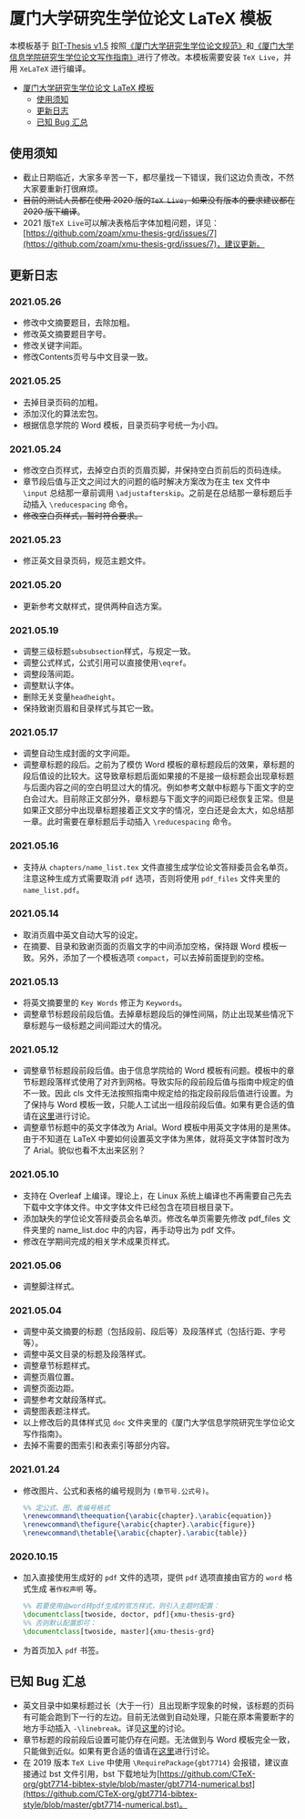 # 厦门大学研究生学位论文 LaTeX 模板

本模板基于 [BIT-Thesis v1.5](https://github.com/BIT-thesis/LaTeX-template) 按照[《厦门大学研究生学位论文规范》](https://gs.xmu.edu.cn/info/1179/1190.htm)和[《厦门大学信息学院研究生学位论文写作指南》](https://informatics.xmu.edu.cn/info/1047/4651.htm)进行了修改。本模板需要安装 `TeX Live`，并用 `XeLaTeX` 进行编译。

<!-- @import "[TOC]" {cmd="toc" depthFrom=1 depthTo=2 orderedList=false} -->

<!-- code_chunk_output -->

- [厦门大学研究生学位论文 LaTeX 模板](#厦门大学研究生学位论文-latex-模板)
  - [使用须知](#使用须知)
  - [更新日志](#更新日志)
  - [已知 Bug 汇总](#已知-bug-汇总)

<!-- /code_chunk_output -->

## 使用须知

- 截止日期临近，大家多辛苦一下，都尽量找一下错误，我们这边负责改，不然大家要重新打很麻烦。
- ~~目前的测试人员都在使用 2020 版的`TeX Live`，如果没有版本的要求建议都在 2020 版下编译~~。
- 2021 版`TeX Live`可以解决表格后字体加粗问题，详见：[https://github.com/zoam/xmu-thesis-grd/issues/7](https://github.com/zoam/xmu-thesis-grd/issues/7)，建议更新。

## 更新日志

### 2021.05.26

- 修改中文摘要题目，去除加粗。
- 修改英文摘要题目字号。
- 修改关键字间距。
- 修改Contents页号与中文目录一致。

### 2021.05.25

- 去掉目录页码的加粗。
- 添加汉化的算法宏包。
- 根据信息学院的 Word 模板，目录页码字号统一为小四。

### 2021.05.24

- 修改空白页样式，去掉空白页的页眉页脚，并保持空白页前后的页码连续。
- 章节段后值与正文之间过大的问题的临时解决方案改为在主 tex 文件中 `\input` 总结那一章前调用 `\adjustafterskip`。之前是在总结那一章标题后手动插入 `\reducespacing` 命令。
- ~~修改空白页样式，暂时符合要求。~~

### 2021.05.23

- 修正英文目录页码，规范主题文件。

### 2021.05.20

- 更新参考文献样式，提供两种自选方案。

### 2021.05.19

- 调整三级标题`subsubsection`样式，与规定一致。
- 调整公式样式，公式引用可以直接使用`\eqref`。
- 调整段落间距。
- 调整默认字体。
- 删除无关变量`headheight`。
- 保持致谢页眉和目录样式与其它一致。

### 2021.05.17

- 调整自动生成封面的文字间距。
- 调整章标题的段后。之前为了模仿 Word 模板的章标题段后的效果，章标题的段后值设的比较大。这导致章标题后面如果接的不是接一级标题会出现章标题与后面内容之间的空白明显过大的情况。例如参考文献中标题与下面文字的空白会过大。目前除正文部分外，章标题与下面文字的间距已经恢复正常。但是如果正文部分中出现章标题接着正文文字的情况，空白还是会太大，如总结那一章。此时需要在章标题后手动插入 `\reducespacing` 命令。

### 2021.05.16

- 支持从 `chapters/name_list.tex` 文件直接生成学位论文答辩委员会名单页。注意这种生成方式需要取消 `pdf` 选项，否则将使用 `pdf_files` 文件夹里的 `name_list.pdf`。

### 2021.05.14

- 取消页眉中英文自动大写的设定。
- 在摘要、目录和致谢页面的页眉文字的中间添加空格，保持跟 Word 模板一致。另外，添加了一个模板选项 `compact`，可以去掉前面提到的空格。

### 2021.05.13

- 将英文摘要里的 `Key Words` 修正为 `Keywords`。
- 调整章节标题段前段后值。去掉章标题段后的弹性间隔，防止出现某些情况下章标题与一级标题之间间距过大的情况。

### 2021.05.12

- 调整章节标题段前段后值。由于信息学院给的 Word 模板有问题。模板中的章节标题段落样式使用了对齐到网格。导致实际的段前段后值与指南中规定的值不一致。因此 cls 文件无法按照指南中规定给的指定段前段后值进行设置。为了保持与 Word 模板一致，只能人工试出一组段前段后值。如果有更合适的值请在[这里](https://github.com/zoam/xmu-thesis-grd/issues/8)进行讨论。
- 调整章节标题中的英文字体改为 Arial。Word 模板中用英文字体用的是黑体。由于不知道在 LaTeX 中要如何设置英文字体为黑体，就将英文字体暂时改为了 Arial。貌似也看不太出来区别？

### 2021.05.10

- 支持在 Overleaf 上编译。理论上，在 Linux 系统上编译也不再需要自己先去下载中文字体文件。中文字体文件已经包含在项目根目录下。
- 添加缺失的学位论文答辩委员会名单页。修改名单页需要先修改 pdf_files 文件夹里的 name_list.doc 中的内容，再手动导出为 pdf 文件。
- 修改在学期间完成的相关学术成果页样式。

### 2021.05.06

- 调整脚注样式。

### 2021.05.04

- 调整中英文摘要的标题（包括段前、段后等）及段落样式（包括行距、字号等）。
- 调整中英文目录的标题及段落样式。
- 调整章节标题样式。
- 调整页眉位置。
- 调整页面边距。
- 调整参考文献段落样式。
- 调整图表题注样式。
- 以上修改后的具体样式见 `doc` 文件夹里的《厦门大学信息学院研究生学位论文写作指南》。
- 去掉不需要的图索引和表索引等部分内容。

### 2021.01.24

- 修改图片、公式和表格的编号规则为 `(章节号.公式号)`。

  ```latex
  %% 定公式、图、表编号格式
  \renewcommand\theequation{\arabic{chapter}.\arabic{equation}}
  \renewcommand\thefigure{\arabic{chapter}.\arabic{figure}}
  \renewcommand\thetable{\arabic{chapter}.\arabic{table}}
  ```

### 2020.10.15

- 加入直接使用生成好的 `pdf` 文件的选项，提供 `pdf` 选项直接由官方的 `word` 格式生成 `著作权声明` 等。

  ```latex
  %% 若要使用由word转pdf生成的官方样式，则引入主题时配置：
  \documentclass[twoside, doctor, pdf]{xmu-thesis-grd}
  %% 否则默认配置即可：
  \documentclass[twoside, master]{xmu-thesis-grd}
  ```

- 为首页加入 `pdf` 书签。

## 已知 Bug 汇总

- 英文目录中如果标题过长（大于一行）且出现断字现象的时候，该标题的页码有可能会跑到下一行的左边。目前无法做到自动处理，只能在原本需要断字的地方手动插入 `-\linebreak`。详见[这里](https://github.com/zoam/xmu-thesis-grd/issues/9)的讨论。
- 章节标题的段前段后设置可能仍存在问题。无法做到与 Word 模板完全一致，只能做到近似。如果有更合适的值请在[这里](https://github.com/zoam/xmu-thesis-grd/issues/8)进行讨论。
- 在 2019 版本 `TeX Live` 中使用 `\RequirePackage{gbt7714}` 会报错，建议直接通过 bst 文件引用，bst 下载地址为[https://github.com/CTeX-org/gbt7714-bibtex-style/blob/master/gbt7714-numerical.bst](https://github.com/CTeX-org/gbt7714-bibtex-style/blob/master/gbt7714-numerical.bst)。
